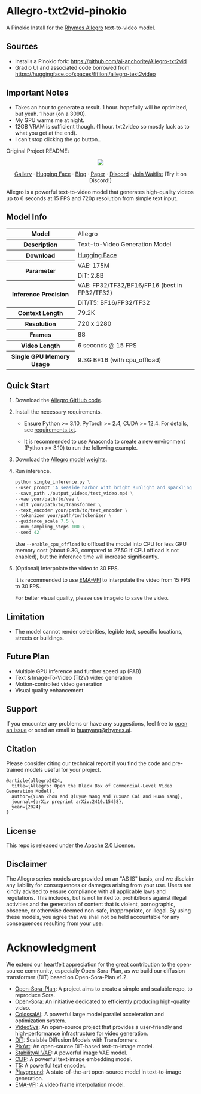 # Allegro-txt2vid-pinokio
A Pinokio Install for the [Rhymes Allegro](https://github.com/rhymes-ai/Allegro) text-to-video model.

## Sources
* Installs a Pinokio fork: https://github.com/ai-anchorite/Allegro-txt2vid
* Gradio UI and associated code borrowed from: https://huggingface.co/spaces/fffiloni/allegro-text2video

## Important Notes
* Takes an hour to generate a result. 1 hour. hopefully will be optimized, but yeah. 1 hour (on a 3090). 
* My GPU warms me at night. 
* 12GB VRAM is sufficient though. (1 hour. txt2video so mostly luck as to what you get at the end).
* I can't stop clicking the go button..




Original Project README:


<p align="center">
<img src="https://github.com/rhymes-ai/Allegro/blob/main/assets/banner_white.gif"/>
</p>

<p align="center">
 <a href="https://rhymes.ai/allegro_gallery" target="_blank"> Gallery</a> · <a href="https://huggingface.co/rhymes-ai/Allegro" target="_blank">Hugging Face</a> · <a href="https://rhymes.ai/blog-details/allegro-advanced-video-generation-model" target="_blank">Blog</a> · <a href="https://arxiv.org/abs/2410.15458" target="_blank">Paper</a> · <a href="https://discord.com/invite/u8HxU23myj" target="_blank">Discord</a>  · <a href="https://docs.google.com/forms/d/e/1FAIpQLSfq4Ez48jqZ7ncI7i4GuL7UyCrltfdtrOCDnm_duXxlvh5YmQ/viewform" target="_blank">Join Waitlist</a> (Try it on Discord!) 
</p> 
Allegro is a powerful text-to-video model that generates high-quality videos up to 6 seconds at 15 FPS and 720p resolution from simple text input.

## Model Info
<table>
  <tr>
    <th>Model</th>
    <td>Allegro</td>
  </tr>
  <tr>
    <th>Description</th>
    <td>Text-to-Video Generation Model</td>
  </tr>
 <tr>
    <th>Download</th>
    <td><a href="https://huggingface.co/rhymes-ai/Allegro">Hugging Face</a></td>
</tr>
  <tr>
    <th rowspan="2">Parameter</th>
    <td>VAE: 175M</td>
  </tr>
  <tr>
    <td>DiT: 2.8B</td>
  </tr>
  <tr>
    <th rowspan="2">Inference Precision</th>
    <td>VAE: FP32/TF32/BF16/FP16 (best in FP32/TF32)</td>
  </tr>
  <tr>
    <td>DiT/T5: BF16/FP32/TF32</td>
  </tr>
  <tr>
    <th>Context Length</th>
    <td>79.2K</td>
  </tr>
  <tr>
    <th>Resolution</th>
    <td>720 x 1280</td>
  </tr>
  <tr>
    <th>Frames</th>
    <td>88</td>
  </tr>
  <tr>
    <th>Video Length</th>
    <td>6 seconds @ 15 FPS</td>
  </tr>
  <tr>
    <th>Single GPU Memory Usage</th>
    <td>9.3G BF16 (with cpu_offload)</td>
  </tr>
</table>

## Quick Start

1. Download the [Allegro GitHub code](https://github.com/rhymes-ai/Allegro).
   
2. Install the necessary requirements.
   
   - Ensure Python >= 3.10, PyTorch >= 2.4, CUDA >= 12.4. For details, see [requirements.txt](https://github.com/rhymes-ai/Allegro/blob/main/requirements.txt).  
    
   - It is recommended to use Anaconda to create a new environment (Python >= 3.10) to run the following example.  
   
3. Download the [Allegro model weights](https://huggingface.co/rhymes-ai/Allegro).
   
4. Run inference.
   
    ```python
    python single_inference.py \
    --user_prompt 'A seaside harbor with bright sunlight and sparkling seawater, with many boats in the water. From an aerial view, the boats vary in size and color, some moving and some stationary. Fishing boats in the water suggest that this location might be a popular spot for docking fishing boats.' \
    --save_path ./output_videos/test_video.mp4 \
    --vae your/path/to/vae \
    --dit your/path/to/transformer \
    --text_encoder your/path/to/text_encoder \
    --tokenizer your/path/to/tokenizer \
    --guidance_scale 7.5 \
    --num_sampling_steps 100 \
    --seed 42
    ```
  
    Use `--enable_cpu_offload` to offload the model into CPU for less GPU memory cost (about 9.3G, compared to 27.5G if CPU offload is not enabled), but the inference time will increase significantly.

5. (Optional) Interpolate the video to 30 FPS.

    It is recommended to use [EMA-VFI](https://github.com/MCG-NJU/EMA-VFI) to interpolate the video from 15 FPS to 30 FPS.
  
    For better visual quality, please use imageio to save the video.

## Limitation
- The model cannot render celebrities, legible text, specific locations, streets or buildings.

## Future Plan
- Multiple GPU inference and further speed up (PAB)
- Text & Image-To-Video (TI2V) video generation
- Motion-controlled video generation
- Visual quality enhancement

## Support
If you encounter any problems or have any suggestions, feel free to [open an issue](https://github.com/rhymes-ai/Allegro/issues/new) or send an email to huanyang@rhymes.ai. 

## Citation
Please consider citing our technical report if you find the code and pre-trained models useful for your project.

```
@article{allegro2024,
  title={Allegro: Open the Black Box of Commercial-Level Video Generation Model},
  author={Yuan Zhou and Qiuyue Wang and Yuxuan Cai and Huan Yang},
  journal={arXiv preprint arXiv:2410.15458},
  year={2024}
}
```

## License
This repo is released under the [Apache 2.0 License](https://github.com/rhymes-ai/Allegro/blob/main/LICENSE.txt).

## Disclaimer

The Allegro series models are provided on an "AS IS" basis, and we disclaim any liability for consequences or damages arising from your use. Users are kindly advised to ensure compliance with all applicable laws and regulations. This includes, but is not limited to, prohibitions against illegal activities and the generation of content that is violent, pornographic, obscene, or otherwise deemed non-safe, inappropriate, or illegal. By using these models, you agree that we shall not be held accountable for any consequences resulting from your use.

# Acknowledgment
We extend our heartfelt appreciation for the great contribution to the open-source community, especially Open-Sora-Plan, as we build our diffusion transformer (DiT) based on Open-Sora-Plan v1.2.
- [Open-Sora-Plan](https://github.com/PKU-YuanGroup/Open-Sora-Plan): A project aims to create a simple and scalable repo, to reproduce Sora.
- [Open-Sora](https://github.com/hpcaitech/Open-Sora): An initiative dedicated to efficiently producing high-quality video.
- [ColossalAI](https://github.com/hpcaitech/ColossalAI): A powerful large model parallel acceleration and optimization system.
- [VideoSys](https://github.com/NUS-HPC-AI-Lab/VideoSys): An open-source project that provides a user-friendly and high-performance infrastructure for video generation. 
- [DiT](https://github.com/facebookresearch/DiT): Scalable Diffusion Models with Transformers.
- [PixArt](https://github.com/PixArt-alpha/PixArt-alpha): An open-source DiT-based text-to-image model.
- [StabilityAI VAE](https://huggingface.co/stabilityai/sd-vae-ft-mse-original): A powerful image VAE model.
- [CLIP](https://github.com/openai/CLIP): A powerful text-image embedding model.
- [T5](https://github.com/google-research/text-to-text-transfer-transformer): A powerful text encoder.
- [Playground](https://playground.com/blog/playground-v2-5): A state-of-the-art open-source model in text-to-image generation.
- [EMA-VFI](https://github.com/MCG-NJU/EMA-VFI): A video frame interpolation model.
